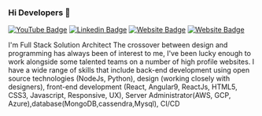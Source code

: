 ### Hi Developers 👋

[![YouTube Badge](https://img.shields.io/badge/YouTube-DeveloperFunnel-red)](https://www.youtube.com/developerfunnel)
[![Linkedin Badge](https://img.shields.io/badge/-AakashHanda-blue?style=flat-square&logo=Linkedin&logoColor=white&link=https://www.linkedin.com/in/aakash-handa-01629954/)](https://www.linkedin.com/in/aakash-handa-01629954/)
[![Website Badge](https://img.shields.io/badge/WebSite-AakashHanda-green)](https://www.aakashhanda.me)
[![Website Badge](https://img.shields.io/badge/StackOverflow-AakashHanda-yellow)](https://stackoverflow.com/users/3687251/aakash-handa)

I'm
Full Stack Solution Architect
The crossover between design and programming has always been of interest to me, I've been lucky enough to work alongside some talented teams on a number of high profile websites. I have a wide range of skills that include back-end development using open source technologies (NodeJs, Python), design (working closely with designers), front-end development (React, Angular9, ReactJs, HTML5, CSS3, Javascript, Responsive, UX), Server Administrator(AWS, GCP, Azure),database(MongoDB,cassendra,Mysql), CI/CD

<!--
**Aakashdeveloper/Aakashdeveloper** is a ✨ _special_ ✨ repository because its `README.md` (this file) appears on your GitHub profile.

Here are some ideas to get you started:

- 🔭 I’m currently working on ...
- 🌱 I’m currently learning ...
- 👯 I’m looking to collaborate on ...
- 🤔 I’m looking for help with ...
- 💬 Ask me about ...
- 📫 How to reach me: ...
- 😄 Pronouns: ...
- ⚡ Fun fact: .....
-->
